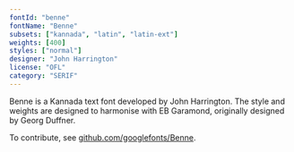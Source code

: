 ```yaml
---
fontId: "benne"
fontName: "Benne"
subsets: ["kannada", "latin", "latin-ext"]
weights: [400]
styles: ["normal"]
designer: "John Harrington"
license: "OFL"
category: "SERIF"
---
```


<p>
    Benne is a Kannada text font developed by John Harrington.
    The style and weights are designed to harmonise with EB Garamond, originally designed by Georg Duffner.
</p>

<p>To contribute, see <a href="https://github.com/googlefonts/Benne">github.com/googlefonts/Benne</a>.</p>